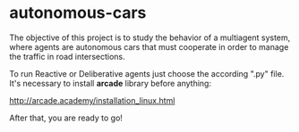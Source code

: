 # autonomous-cars

The objective of this project is to study the behavior of a
multiagent system, where agents are autonomous cars that must
cooperate in order to manage the traffic in road intersections.


To run Reactive or Deliberative agents just choose the according ".py" file.
It's necessary to install **arcade** library before anything:

http://arcade.academy/installation_linux.html

After that, you are ready to go!

